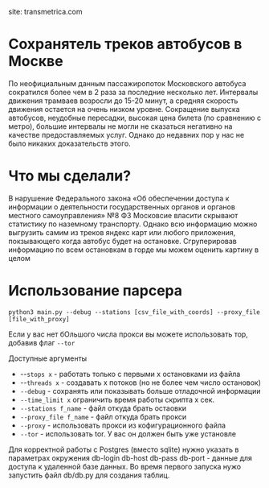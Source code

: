 site: transmetrica.com

# Сохранятель треков автобусов в Москве
По неофициальным данным пассажиропоток Московского автобуса сократился более чем в 2 раза за последние несколько лет. Интервалы движения трамваев возросли до 15-20 минут, а средняя скорость движения остается на очень низком уровне. Сокращение выпуска автобусов, неудобные пересадки, высокая цена билета (по сравнению с метро), большие интервалы не могли не сказаться негативно на качестве предоставляемых услуг.  Однако до недавних пор у нас не было никаких доказательств этого.

# Что мы сделали?
В нарушение Федерального закона «Об обеспечении доступа к информации о деятельности государственных органов и органов местного самоуправления» №8 ФЗ Московсие власити скрывают статистику по наземному транспорту. Однако всю информацию можно выгрузить самим из треков яндекс карт или любого приложения, покзывающего когда автобус будет на остановке. Сгруперировав информацию по всем остановкам в горде мы можем оценить картину в целом

# Использование парсера
``` python3 main.py --debug --stations [csv_file_with_coords] --proxy_file [file_with_proxy] ```

Если у вас нет бОльшого числа прокси вы можете использовать тор, добавив флаг `--tor`

Доступные аргументы
* --`stops x` - работать только с первыми x остановками из файла
* --`threads x` - создавать х потоков (но не более чем число остановок)
* `--debug` - сохранять или показывать больше отладочной информации
* `--time_limit x` ограничить время работы скрипта х сек.
* `--stations f_name` - файл откуда брать остаовки
* `--proxy_file f_name` - файл откуда брать прокси
* `--proxy` - использовать прокси из кофигурационного файла
* `--tor` - использовать tor. У вас он должен быть уже установле

Для корректной работы с Postgres (вместо sqlite) нужно указать в параметрах окружения db-login db-host db-pass db-port - данные для доступа к удаленной базе данных. Во время первого запуска нужо запустить файл db/db.py для создания таблиц.
